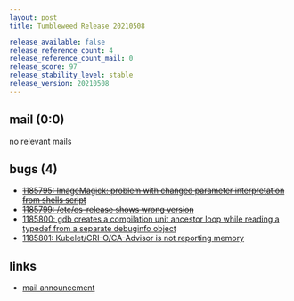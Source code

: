 ```yaml
---
layout: post
title: Tumbleweed Release 20210508

release_available: false
release_reference_count: 4
release_reference_count_mail: 0
release_score: 97
release_stability_level: stable
release_version: 20210508
---
```


## mail (0:0)

no relevant mails

## bugs (4)

<!--more-->

- ~~[1185795: ImageMagick: problem with changed parameter interpretation from shells script](https://bugzilla.opensuse.org/show_bug.cgi?id=1185795)~~
- ~~[1185799: /etc/os-release shows wrong version](https://bugzilla.opensuse.org/show_bug.cgi?id=1185799)~~
- [1185800: gdb creates a compilation unit ancestor loop while reading a typedef from a separate debuginfo object](https://bugzilla.opensuse.org/show_bug.cgi?id=1185800)
- [1185801: Kubelet/CRI-O/CA-Advisor is not reporting memory](https://bugzilla.opensuse.org/show_bug.cgi?id=1185801)



## links

- [mail announcement](https://lists.opensuse.org/archives/list/factory@lists.opensuse.org/thread/32F2ZZ5GG2EPEBWKVLFXFB3TTCY456DW)
